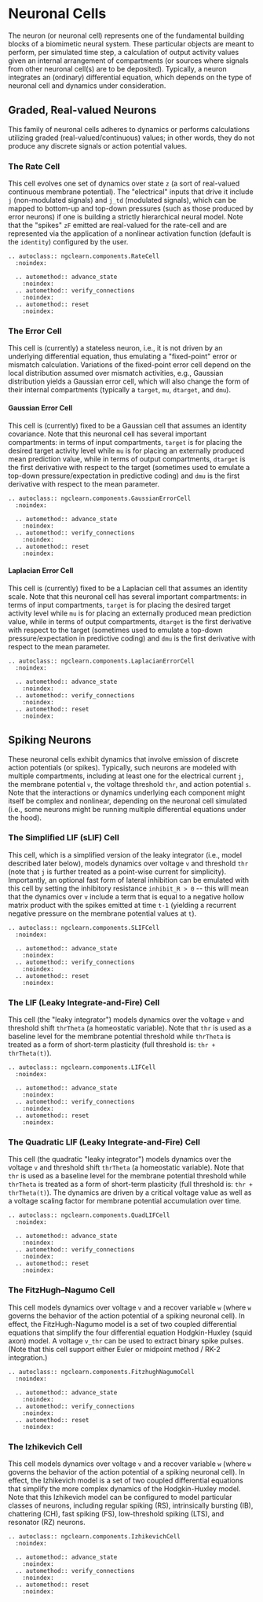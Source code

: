 # Neuronal Cells

The neuron (or neuronal cell) represents one of the fundamental building blocks
of a biomimetic neural system. These particular objects are meant to perform,
per simulated time step, a calculation of output activity values given an
internal arrangement of compartments (or sources where signals from other
neuronal cell(s) are to be deposited). Typically, a neuron integrates an
(ordinary) differential equation, which depends on the type of neuronal
cell and dynamics under consideration.

## Graded, Real-valued Neurons

This family of neuronal cells adheres to dynamics or performs calculations
utilizing graded (real-valued/continuous) values; in other words, they do not
produce any discrete signals or action potential values.

### The Rate Cell

This cell evolves one set of dynamics over state `z` (a sort of real-valued
continuous membrane potential). The "electrical" inputs that drive it include
`j` (non-modulated signals) and `j_td` (modulated signals), which can be mapped
to bottom-up and top-down pressures (such as those produced by error neurons) if
one is building a strictly hierarchical neural model. Note that the "spikes" `zF`
emitted are real-valued for the rate-cell and are represented via the application
of a nonlinear activation function (default is the `identity`) configured by
the user.

```{eval-rst}
.. autoclass:: ngclearn.components.RateCell
  :noindex:

  .. automethod:: advance_state
    :noindex:
  .. automethod:: verify_connections
    :noindex:
  .. automethod:: reset
    :noindex:
```

### The Error Cell

This cell is (currently) a stateless neuron, i.e., it is not driven by an
underlying differential equation, thus emulating a "fixed-point" error or mismatch
calculation. Variations of the fixed-point error cell depend on the local
distribution assumed over mismatch activities, e.g., Gaussian distribution
yields a Gaussian error cell, which will also change the form of their
internal compartments (typically a `target`, `mu`, `dtarget`, and `dmu`).

#### Gaussian Error Cell

This cell is (currently) fixed to be a Gaussian
cell that assumes an identity covariance. Note that this neuronal cell has
several important compartments: in terms of input compartments, `target` is
for placing the desired target activity level while `mu` is for placing an
externally produced mean prediction value, while in terms of output
compartments, `dtarget` is the first derivative with respect to the target
(sometimes used to emulate a top-down pressure/expectation in predictive coding)
and `dmu` is the first derivative with respect to the mean parameter.

```{eval-rst}
.. autoclass:: ngclearn.components.GaussianErrorCell
  :noindex:

  .. automethod:: advance_state
    :noindex:
  .. automethod:: verify_connections
    :noindex:
  .. automethod:: reset
    :noindex:
```

#### Laplacian Error Cell

This cell is (currently) fixed to be a Laplacian
cell that assumes an identity scale. Note that this neuronal cell has
several important compartments: in terms of input compartments, `target` is
for placing the desired target activity level while `mu` is for placing an
externally produced mean prediction value, while in terms of output
compartments, `dtarget` is the first derivative with respect to the target
(sometimes used to emulate a top-down pressure/expectation in predictive coding)
and `dmu` is the first derivative with respect to the mean parameter.

```{eval-rst}
.. autoclass:: ngclearn.components.LaplacianErrorCell
  :noindex:

  .. automethod:: advance_state
    :noindex:
  .. automethod:: verify_connections
    :noindex:
  .. automethod:: reset
    :noindex:
```

## Spiking Neurons

These neuronal cells exhibit dynamics that involve emission of discrete action
potentials (or spikes). Typically, such neurons are modeled with multiple
compartments, including at least one for the electrical current `j`, the
membrane potential `v`, the voltage threshold `thr`, and action potential `s`.
Note that the interactions or dynamics underlying each component might itself
be complex and nonlinear, depending on the neuronal cell simulated (i.e., some
neurons might be running multiple differential equations under the hood).

### The Simplified LIF (sLIF) Cell

This cell, which is a simplified version of the leaky integrator (i.e., model
described later below), models dynamics over voltage `v` and threshold `thr`
(note that `j` is further treated as a point-wise current for simplicity).
Importantly, an optional fast form of lateral inhibition can be emulated with
this cell by setting the inhibitory resistance `inhibit_R > 0` -- this will mean
that the dynamics over `v` include a term that is equal to a negative hollow
matrix product with the spikes emitted at time `t-1` (yielding a recurrent
negative pressure on the membrane potential values at `t`).

```{eval-rst}
.. autoclass:: ngclearn.components.SLIFCell
  :noindex:

  .. automethod:: advance_state
    :noindex:
  .. automethod:: verify_connections
    :noindex:
  .. automethod:: reset
    :noindex:
```

### The LIF (Leaky Integrate-and-Fire) Cell

This cell (the "leaky integrator") models dynamics over the voltage `v`
and threshold shift `thrTheta` (a homeostatic variable). Note that `thr`
is used as a baseline level for the membrane potential threshold while
`thrTheta`  is treated as a form of short-term plasticity (full
threshold is: `thr + thrTheta(t)`).

```{eval-rst}
.. autoclass:: ngclearn.components.LIFCell
  :noindex:

  .. automethod:: advance_state
    :noindex:
  .. automethod:: verify_connections
    :noindex:
  .. automethod:: reset
    :noindex:
```

### The Quadratic LIF (Leaky Integrate-and-Fire) Cell

This cell (the quadratic "leaky integrator") models dynamics over the voltage
`v` and threshold shift `thrTheta` (a homeostatic variable). Note that
`thr` is used as a baseline level for the membrane potential threshold while
`thrTheta`  is treated as a form of short-term plasticity (full threshold
is: `thr + thrTheta(t)`). The dynamics are driven by a critical voltage value
as well as a voltage scaling factor for membrane potential accumulation over time.

```{eval-rst}
.. autoclass:: ngclearn.components.QuadLIFCell
  :noindex:

  .. automethod:: advance_state
    :noindex:
  .. automethod:: verify_connections
    :noindex:
  .. automethod:: reset
    :noindex:
```

### The FitzHugh–Nagumo Cell

This cell models dynamics over voltage `v` and a recover variable `w` (where `w`
governs the behavior of the action potential of a spiking neuronal cell). In
effect, the FitzHugh-Nagumo model is a set of two coupled differential equations
that simplify the four differential equation Hodgkin-Huxley (squid axon) model.
A voltage `v_thr` can be used to extract binary spike pulses. (Note that this 
cell support either Euler or midpoint method / RK-2 integration.)

```{eval-rst}
.. autoclass:: ngclearn.components.FitzhughNagumoCell
  :noindex:

  .. automethod:: advance_state
    :noindex:
  .. automethod:: verify_connections
    :noindex:
  .. automethod:: reset
    :noindex:
```

### The Izhikevich Cell

This cell models dynamics over voltage `v` and a recover variable `w` (where `w`
governs the behavior of the action potential of a spiking neuronal cell). In
effect, the Izhikevich model is a set of two coupled differential equations
that simplify the more complex dynamics of the Hodgkin-Huxley model. Note that
this Izhikevich model can be configured to model particular classes of neurons,
including regular spiking (RS), intrinsically bursting (IB), chattering (CH),
fast spiking (FS), low-threshold spiking (LTS), and resonator (RZ) neurons.

```{eval-rst}
.. autoclass:: ngclearn.components.IzhikevichCell
  :noindex:

  .. automethod:: advance_state
    :noindex:
  .. automethod:: verify_connections
    :noindex:
  .. automethod:: reset
    :noindex:
```
